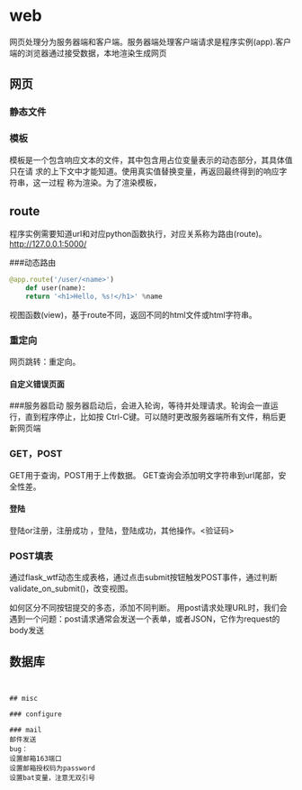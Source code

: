 # web 

网页处理分为服务器端和客户端。服务器端处理客户端请求是程序实例(app).客户端的浏览器通过接受数据，本地渲染生成网页

## 网页
### 静态文件

### 模板
模板是一个包含响应文本的文件，其中包含用占位变量表示的动态部分，其具体值只在请
求的上下文中才能知道。使用真实值替换变量，再返回最终得到的响应字符串，这一过程
称为渲染。为了渲染模板，

## route

程序实例需要知道url和对应python函数执行，对应关系称为路由(route)。
http://127.0.0.1:5000/


###动态路由
```python
@app.route('/user/<name>')
    def user(name):
    return '<h1>Hello, %s!</h1>' %name
```
视图函数(view)，基于route不同，返回不同的html文件或html字符串。

### 重定向
网页跳转：重定向。
#### 自定义错误页面

###服务器启动
服务器启动后，会进入轮询，等待并处理请求。轮询会一直运行，直到程序停止，比如按
Ctrl-C键。可以随时更改服务器端所有文件，稍后更新网页端
### GET，POST
GET用于查询，POST用于上传数据。
GET查询会添加明文字符串到url尾部，安全性差。

#### 登陆
 登陆or注册，注册成功 ，登陆，登陆成功，其他操作。<验证码>
### POST填表
通过flask_wtf动态生成表格，通过点击submit按钮触发POST事件，通过判断validate_on_submit()，改变视图。

如何区分不同按钮提交的多态，添加不同判断。
用post请求处理URL时，我们会遇到一个问题：post请求通常会发送一个表单，或者JSON，它作为request的body发送

## 数据库

```


## misc

### configure

### mail
邮件发送
bug：
设置邮箱163端口
设置邮箱授权码为password
设置bat变量，注意无双引号

